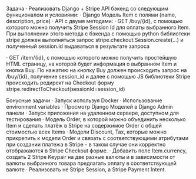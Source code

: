 Задача
·         Реализовать Django + Stripe API бэкенд со следующим функционалом и условиями:
·         Django Модель Item с полями (name, description, price)
·         API с двумя методами:
·         GET /buy/{id}, c помощью которого можно получить Stripe Session Id для оплаты выбранного Item. При выполнении
          этого метода c бэкенда с помощью python библиотеки stripe должен выполняться запрос
           stripe.checkout.Session.create(...) и полученный session.id выдаваться в результате запроса

·         GET /item/{id}, c помощью которого можно получить простейшую HTML страницу,
          на которой будет информация о выбранном Item и кнопка Buy.
           По нажатию на кнопку Buy должен происходить запрос на /buy/{id}, получение session_id и далее с помощью JS
           библиотеки Stripe происходить редирект на Checkout форму stripe.redirectToCheckout(sessionId=session_id)

Бонусные задачи
·         Запуск используя Docker
·         Использование environment variables
·         Просмотр Django Моделей в Django Admin панели
·         Запуск приложения на удаленном сервере, доступном для тестирования
·         Модель Order, в которой можно объединить несколько Item и сделать платёж в Stripe на содержимое Order
          c общей стоимостью всех Items
·         Модели Discount, Tax, которые можно прикрепить к модели Order и связать с соответствующими атрибутами
          при создании платежа в Stripe - в таком случае они корректно отображаются в Stripe Checkout форме.
·         Добавить поле Item.currency, создать 2 Stripe Keypair на две разные валюты и в зависимости
          от валюты выбранного товара предлагать оплату в соответствующей валюте
·         Реализовать не Stripe Session, а Stripe Payment Intent.